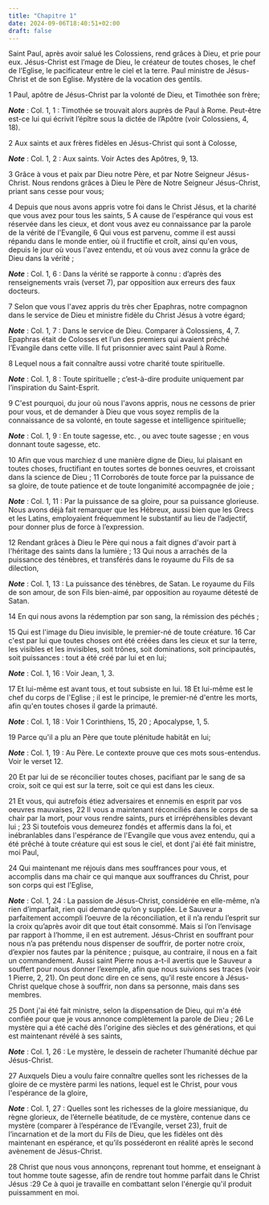 ```yaml
---
title: "Chapitre 1"
date: 2024-09-06T18:40:51+02:00
draft: false
---
```



Saint Paul, après avoir salué les Colossiens, rend grâces à Dieu, et prie pour eux.
Jésus-Christ est l’mage de Dieu, le créateur de toutes choses, le chef de l’Eglise, le pacificateur entre le ciel et la terre.
Paul ministre de Jésus-Christ et de son Eglise.
Mystère de la vocation des gentils.


1 Paul, apôtre de Jésus-Christ par la volonté de Dieu, et Timothée son frère;

***Note*** :  Col. 1, 1 : Timothée se trouvait alors auprès de Paul à Rome. Peut-être est-ce lui qui écrivit l’épître sous la dictée de l’Apôtre (voir Colossiens, 4, 18).

2 Aux saints et aux frères fidèles en Jésus-Christ qui sont à Colosse,

***Note*** :  Col. 1, 2 : Aux saints. Voir Actes des Apôtres, 9, 13.

3 Grâce à vous et paix par Dieu notre Père, et par Notre Seigneur Jésus-Christ. Nous rendons grâces à Dieu le Père de Notre Seigneur Jésus-Christ, priant sans cesse pour vous;


4 Depuis que nous avons appris votre foi dans le Christ Jésus, et la charité que vous avez pour tous les saints, 5 A cause de l'espérance qui vous est réservée dans les cieux, et dont vous avez eu connaissance par la parole de la vérité de l'Evangile, 6 Qui vous est parvenu, comme il est aussi répandu dans le monde entier, où il fructifie et croît, ainsi qu'en vous, depuis le jour où vous l'avez entendu, et où vous avez connu la grâce de Dieu dans la vérité ;

***Note*** :  Col. 1, 6 : Dans la vérité se rapporte à connu : d’après des renseignements vrais (verset 7), par opposition aux erreurs des faux docteurs.

7 Selon que vous l'avez appris du très cher Epaphras, notre compagnon dans le service de Dieu et ministre fidèle du Christ Jésus à votre égard;

***Note*** :  Col. 1, 7 : Dans le service de Dieu. Comparer à Colossiens, 4, 7. Epaphras était de Colosses et l’un des premiers qui avaient prêché l’Evangile dans cette ville. Il fut prisonnier avec saint Paul à Rome.

8 Lequel nous a fait connaître aussi votre charité toute spirituelle.

***Note*** :  Col. 1, 8 : Toute spirituelle ; c’est-à-dire produite uniquement par l’inspiration du Saint-Esprit.


9 C'est pourquoi, du jour où nous l'avons appris, nous ne cessons de prier pour vous, et de demander à Dieu que vous soyez remplis de la connaissance de sa volonté, en toute sagesse et intelligence spirituelle;

***Note*** :  Col. 1, 9 : En toute sagesse, etc. , ou avec toute sagesse ; en vous donnant toute sagesse, etc.

10 Afin que vous marchiez d une manière digne de Dieu, lui plaisant en toutes choses, fructifiant en toutes sortes de bonnes oeuvres, et croissant dans la science de Dieu ; 11 Corroborés de toute force par la puissance de sa gloire, de toute patience et de toute longanimité accompagnée de joie ;

***Note*** :  Col. 1, 11 : Par la puissance de sa gloire, pour sa puissance glorieuse. Nous avons déjà fait remarquer que les Hébreux, aussi bien que les Grecs et les Latins, employaient fréquemment le substantif au lieu de l’adjectif, pour donner plus de force à l’expression.

12 Rendant grâces à Dieu le Père qui nous a fait dignes d'avoir part à l'héritage des saints dans la lumière ; 13 Qui nous a arrachés de la puissance des ténèbres, et transférés dans le royaume du Fils de sa dilection,

***Note*** :  Col. 1, 13 : La puissance des ténèbres, de Satan. Le royaume du Fils de son amour, de son Fils bien-aimé, par opposition au royaume détesté de Satan.

14 En qui nous avons la rédemption par son sang, la rémission des péchés ;


15 Qui est l'image du Dieu invisible, le premier-né de toute créature. 16 Car c'est par lui que toutes choses ont été créées dans les cieux et sur la terre, les visibles et les invisibles, soit trônes, soit dominations, soit principautés, soit puissances : tout a été créé par lui et en lui;

***Note*** :  Col. 1, 16 : Voir Jean, 1, 3.

17 Et lui-même est avant tous, et tout subsiste en lui. 18 Et lui-même est le chef du corps de l'Eglise ; il est le principe, le premier-né d'entre les morts, afin qu'en toutes choses il garde la primauté.

***Note*** :  Col. 1, 18 : Voir 1 Corinthiens, 15, 20 ; Apocalypse, 1, 5.

19 Parce qu'il a plu an Père que toute plénitude habitât en lui;

***Note*** :  Col. 1, 19 : Au Père. Le contexte prouve que ces mots sous-entendus. Voir le verset 12.

20 Et par lui de se réconcilier toutes choses, pacifiant par le sang de sa croix, soit ce qui est sur la terre, soit ce qui est dans les cieux.


21 Et vous, qui autrefois étiez adversaires et ennemis en esprit par vos oeuvres mauvaises, 22 Il vous a maintenant réconciliés dans le corps de sa chair par la mort, pour vous rendre saints, purs et irrépréhensibles devant lui ; 23 Si toutefois vous demeurez fondés et affermis dans la foi, et inébranlables dans l'espérance de l'Evangile que vous avez entendu, qui a été prêché à toute créature qui est sous le ciel, et dont j'ai été fait ministre, moi Paul,


24 Qui maintenant me réjouis dans mes souffrances pour vous, et accomplis dans ma chair ce qui manque aux souffrances du Christ, pour son corps qui est l'Eglise,

***Note*** :  Col. 1, 24 : La passion de Jésus-Christ, considérée en elle-même, n’a rien d’imparfait, rien qui demande qu’on y supplée. Le Sauveur a parfaitement accompli l’oeuvre de la réconciliation, et il n’a rendu l’esprit sur la croix qu’après avoir dit que tout était consommé. Mais si l’on l’envisage par rapport à l’homme, il en est autrement. Jésus-Christ en souffrant pour nous n’a pas prétendu nous dispenser de souffrir, de porter notre croix, d’expier nos fautes par la pénitence ; puisque, au contraire, il nous en a fait un commandement. Aussi saint Pierre nous a-t-il avertis que le Sauveur a souffert pour nous donner l’exemple, afin que nous suivions ses traces (voir 1 Pierre, 2, 21). On peut donc dire en ce sens, qu’il reste encore à Jésus-Christ quelque chose à souffrir, non dans sa personne, mais dans ses membres.

25 Dont j'ai été fait ministre, selon la dispensation de Dieu, qui m'a été confiée pour que je vous annonce complètement la parole de Dieu ; 26 Le mystère qui a été caché dès l'origine des siècles et des générations, et qui est maintenant révélé à ses saints,

***Note*** :  Col. 1, 26 : Le mystère, le dessein de racheter l’humanité déchue par Jésus-Christ.

27 Auxquels Dieu a voulu faire connaître quelles sont les richesses de la gloire de ce mystère parmi les nations, lequel est le Christ, pour vous l'espérance de la gloire,

***Note*** :  Col. 1, 27 : Quelles sont les richesses de la gloire messianique, du règne glorieux, de l’éternelle béatitude, de ce mystère, contenue dans ce mystère (comparer à l’espérance de l’Evangile, verset 23), fruit de l’incarnation et de la mort du Fils de Dieu, que les fidèles ont dès maintenant en espérance, et qu’ils posséderont en réalité après le second avènement de Jésus-Christ.

28 Christ que nous vous annonçons, reprenant tout homme, et enseignant à tout homme toute sagesse, afin de rendre tout homme parfait dans le Christ Jésus :29 Ce à quoi je travaille en combattant selon l'énergie qu'il produit puissamment en moi.

